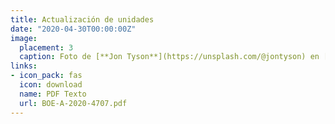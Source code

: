 ```yaml
---
title: Actualización de unidades
date: "2020-04-30T00:00:00Z"
image:
  placement: 3
  caption: Foto de [**Jon Tyson**](https://unsplash.com/@jontyson) en [Unsplash](https://unsplash.com)
links:
- icon_pack: fas
  icon: download
  name: PDF Texto
  url: BOE-A-2020-4707.pdf
---
```




